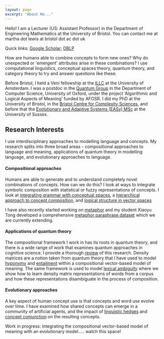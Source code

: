 ```yaml
---
layout: page
excerpt: "About Me..."
---
```


Hello! I am a Lecturer (US: Assistant Professor) in the Department of Engineering Mathematics at the University of Bristol. You can contact me at martha dot lewis at bristol dot ac dot uk

Quick links: [Google Scholar](https://scholar.google.com/citations?user=ZMC6TIAAAAAJ&hl=en); [DBLP](https://dblp.org/pid/133/2000.html)

How are humans able to combine concepts to form new ones? Why do unexpected or 'emergent' attributes arise in these combinations? I use computational linguistics, conceptual spaces theory, quantum theory, and category theory to try and answer questions like these.

Before Bristol, I held a Veni fellowship at the [ILLC](https://www.illc.uva.nl/) at the University of Amsterdam. I was a postdoc in the [Quantum Group](https://www.cs.ox.ac.uk/activities/quantum/) in the Department of Computer Science, University of Oxford, under the project ‘Algorithmic and Logical Aspects of Meaning’ funded by AFOSR. I did my PhD at the University of Bristol, in the [Bristol Centre for Complexity Sciences](http://www.bristol.ac.uk/bccs/), and before that the [Evolutionary and Adaptive Systems (EASy) MSc](https://www.sussex.ac.uk/research/centres/ai-research-group/) at the University of Sussex.

## Research Interests
I use interdisciplinary approaches to modelling language and concepts. My research splits into three broad areas - compositional approaches to language and meaning, applications of quantum theory in modelling language, and evolutionary approaches to language.

#### Compositional approaches
Humans are able to generate and to understand completely novel combinations of concepts. How can we do this? I look at ways to integrate symbolic composition with statistical or fuzzy representations of concepts. I look at [integrating grammar with conceptual spaces](https://arxiv.org/abs/1703.08314), a [hierarchical approach to concept composition](https://www.sciencedirect.com/science/article/pii/S0004370216300492), and [logical structure in vector spaces](http://jcs.snu.ac.kr/jcs/index.php/issues/?uid=330&mod=document)

I have also recently started working on [metaphor](https://aclanthology.org/2021.naacl-main.372/) and my student Xiaoyu Tong developed a comprehensive [metaphor paraphrase dataset](https://github.com/xiaoyuisrain/metaphor-paraphrase-dataset) which we are currently extending.


#### Applications of quantum theory
The compositional framework I work in has its roots in quantum theory, and there is a wide range of work that examines quantum approaches in cognitive science. I provide a thorough [review](https://psyarxiv.com/hvbgt/) of this research. Density matrices are a notion taken from quantum theory that I have used to model [hyponymy](https://jlm.ipipan.waw.pl/index.php/JLM/article/view/230) and [entailment](https://aclanthology.org/R19-1075/) within a compositional vector-based model of meaning. The same framework is used to model [lexical ambiguity](https://aclanthology.org/2020.conll-1.21/) where we show how to learn density matrix representations of words from a corpus and how these representations disambiguate in the process of composition.

#### Evolutionary approaches
A key aspect of human concept use is that concepts and word use evolve over time. I have examined how shared concepts can emerge in a community of artificial agents, and the impact of [linguistic hedges](https://arxiv.org/abs/1601.06755) and [concept conjunction](https://arxiv.org/abs/1601.06738) on the resulting concepts.

Work in progress: integrating the compositional vector-based model of meaning with an evolutionary model..... watch this space!

